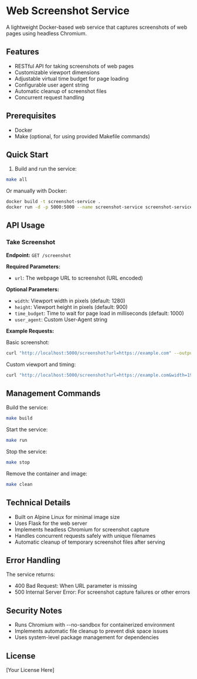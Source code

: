 # Web Screenshot Service

A lightweight Docker-based web service that captures screenshots of web pages using headless Chromium.

## Features

- RESTful API for taking screenshots of web pages
- Customizable viewport dimensions
- Adjustable virtual time budget for page loading
- Configurable user agent string
- Automatic cleanup of screenshot files
- Concurrent request handling

## Prerequisites

- Docker
- Make (optional, for using provided Makefile commands)

## Quick Start

1. Build and run the service:
```bash
make all
```

Or manually with Docker:
```bash
docker build -t screenshot-service .
docker run -d -p 5000:5000 --name screenshot-service screenshot-service
```

## API Usage

### Take Screenshot

**Endpoint:** `GET /screenshot`

**Required Parameters:**
- `url`: The webpage URL to screenshot (URL encoded)

**Optional Parameters:**
- `width`: Viewport width in pixels (default: 1280)
- `height`: Viewport height in pixels (default: 900)
- `time_budget`: Time to wait for page load in milliseconds (default: 1000)
- `user_agent`: Custom User-Agent string

**Example Requests:**

Basic screenshot:
```bash
curl "http://localhost:5000/screenshot?url=https://example.com" --output screenshot.png
```

Custom viewport and timing:
```bash
curl "http://localhost:5000/screenshot?url=https://example.com&width=1920&height=1080&time_budget=2000" --output screenshot.png
```

## Management Commands

Build the service:
```bash
make build
```

Start the service:
```bash
make run
```

Stop the service:
```bash
make stop
```

Remove the container and image:
```bash
make clean
```

## Technical Details

- Built on Alpine Linux for minimal image size
- Uses Flask for the web server
- Implements headless Chromium for screenshot capture
- Handles concurrent requests safely with unique filenames
- Automatic cleanup of temporary screenshot files after serving

## Error Handling

The service returns:
- 400 Bad Request: When URL parameter is missing
- 500 Internal Server Error: For screenshot capture failures or other errors

## Security Notes

- Runs Chromium with --no-sandbox for containerized environment
- Implements automatic file cleanup to prevent disk space issues
- Uses system-level package management for dependencies

## License

[Your License Here]
